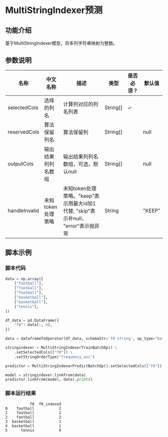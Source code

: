 
# MultiStringIndexer预测

## 功能介绍
基于MultiStringIndexer模型，将多列字符串映射为整数。

## 参数说明

| 名称 | 中文名称 | 描述 | 类型 | 是否必须？ | 默认值 |
| --- | --- | --- | --- | --- | --- |
| selectedCols | 选择的列名 | 计算列对应的列名列表 | String[] | ✓ |  |
| reservedCols | 算法保留列名 | 算法保留列 | String[] |  | null |
| outputCols | 输出结果列列名数组 | 输出结果列列名数组，可选，默认null | String[] |  | null |
| handleInvalid | 未知token处理策略 | 未知token处理策略。"keep"表示用最大id加1代替, "skip"表示补null， "error"表示抛异常 | String |  | "KEEP" |


## 脚本示例
### 脚本代码
```python
data = np.array([
    ["football"],
    ["football"],
    ["football"],
    ["basketball"],
    ["basketball"],
    ["tennis"],
])

df_data = pd.DataFrame({
    "f0": data[:, 0],
})

data = dataframeToOperator(df_data, schemaStr='f0 string', op_type="batch")

stringindexer = MultiStringIndexerTrainBatchOp() \
    .setSelectedCols(["f0"]) \
    .setStringOrderType("frequency_asc")

predictor = MultiStringIndexerPredictBatchOp().setSelectedCols(["f0"]).setOutputCols(["f0_indexed"])

model = stringindexer.linkFrom(data)
predictor.linkFrom(model, data).print()
```

### 脚本运行结果

```
           f0  f0_indexed
0    football           2
1    football           2
2    football           2
3  basketball           1
4  basketball           1
5      tennis           0
```
